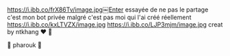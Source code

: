 https://i.ibb.co/frX86Tv/image.jpg￼Enter
essayée de ne pas le partage
c'est mon bot privée malgré c'est pas moi qui l'ai créé réellement
https://i.ibb.co/kxLTVZX/image.jpg
https://i.ibb.co/LJP3mjm/image.jpg
creat by ntkhang ❤️ 🌱 

🌱 pharouk 🌱
